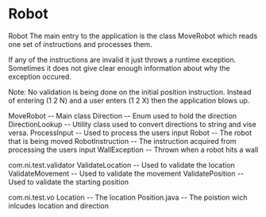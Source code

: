 Robot
=====

Robot
The main entry to the application is the class MoveRobot which reads one set of instructions and processes them.

If any of the instructions are invalid it just throws a runtime exception. Sometimes it does not give clear enough
information about why the exception occured.
 
Note: No validation is being done on the initial position instruction. Instead of entering (1 2 N) and a user
enters (1 2 X) then the application blows up.

MoveRobot -- Main class
Direction -- Enum used to hold the direction 
DirectionLookup -- Utility class used to convert directions to string and vise versa. 
ProcessInput -- Used to process the users input
Robot -- The robot that is being moved 
RobotInstruction -- The instruction acquired from processing the users input
WallException -- Thrown when a robot hits a wall

com.ni.test.validator
ValidateLocation  -- Used to validate the location
ValidateMovement  -- Used to validate the movement
ValidatePosition -- Used to validate the starting position

com.ni.test.vo
Location -- The location
Position.java -- The poistion wich inlcudes location and direction



